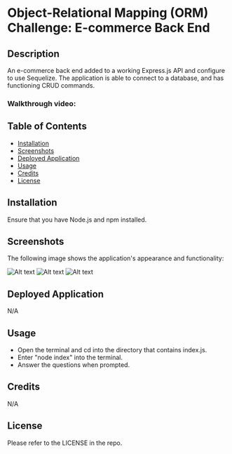 # Object-Relational Mapping (ORM) Challenge: E-commerce Back End

## Description

An e-commerce back end added to a working Express.js API and configure to use Sequelize. The application is able to connect to a database, and has functioning CRUD commands.

### Walkthrough video:

## Table of Contents

- [Installation](#installation)
- [Screenshots](#screenshots)
- [Deployed Application](#deployed-application)
- [Usage](#usage)
- [Credits](#credits)
- [License](#license)

## Installation

Ensure that you have Node.js and npm installed.

## Screenshots

The following image shows the application's appearance and functionality:

![Alt text](/images/1.png)
![Alt text](/images/2.png)
![Alt text](/images/3.png)

## Deployed Application

N/A

## Usage

- Open the terminal and cd into the directory that contains index.js.
- Enter "node index" into the terminal.
- Answer the questions when prompted.

## Credits

N/A

## License

Please refer to the LICENSE in the repo.

